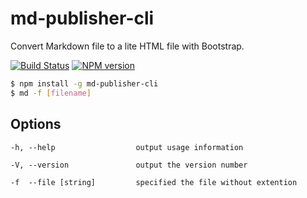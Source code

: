 # md-publisher-cli

Convert Markdown file  to a lite HTML file with Bootstrap.

[![Build Status](https://travis-ci.org/cedced19/md-publisher.svg?branch=master)](https://travis-ci.org/cedced19/md-publisher)
[![NPM version](https://badge.fury.io/js/md-publisher-cli.svg)](http://badge.fury.io/js/md-publisher-cli)

```bash
$ npm install -g md-publisher-cli
$ md -f [filename]
```

## Options

```
-h, --help                  output usage information

-V, --version               output the version number

-f  --file [string]         specified the file without extention
```